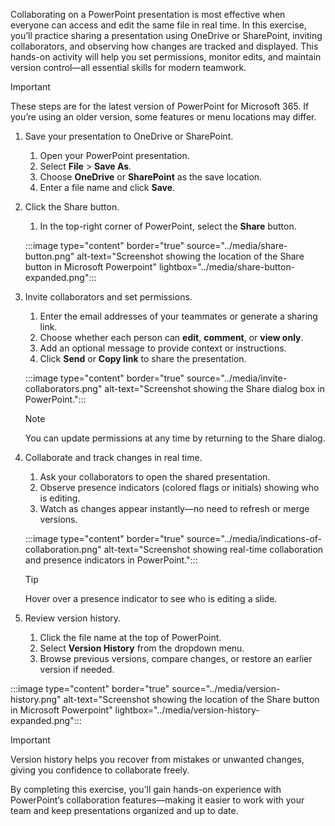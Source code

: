 Collaborating on a PowerPoint presentation is most effective when everyone can access and edit the same file in real time. In this exercise, you’ll practice sharing a presentation using OneDrive or SharePoint, inviting collaborators, and observing how changes are tracked and displayed. This hands-on activity will help you set permissions, monitor edits, and maintain version control—all essential skills for modern teamwork.  

> [!IMPORTANT]  
> These steps are for the latest version of PowerPoint for Microsoft 365. If you’re using an older version, some features or menu locations may differ.  

1. Save your presentation to OneDrive or SharePoint.
   1. Open your PowerPoint presentation.  
   1. Select **File** > **Save As**.  
   1. Choose **OneDrive** or **SharePoint** as the save location.  
   1. Enter a file name and click **Save**.  

2. Click the Share button. 
   1. In the top-right corner of PowerPoint, select the **Share** button.  

   :::image type="content" border="true" source="../media/share-button.png" alt-text="Screenshot showing the location of the Share button in Microsoft Powerpoint" lightbox="../media/share-button-expanded.png":::

3. Invite collaborators and set permissions.  
   1. Enter the email addresses of your teammates or generate a sharing link.
   1. Choose whether each person can **edit**, **comment**, or **view only**.
   1. Add an optional message to provide context or instructions.
   1. Click **Send** or **Copy link** to share the presentation.

   :::image type="content" border="true" source="../media/invite-collaborators.png" alt-text="Screenshot showing the Share dialog box in PowerPoint.":::  

   > [!NOTE]  
   > You can update permissions at any time by returning to the Share dialog.  

4. Collaborate and track changes in real time.  
   1. Ask your collaborators to open the shared presentation.
   1. Observe presence indicators (colored flags or initials) showing who is editing.
   1. Watch as changes appear instantly—no need to refresh or merge versions.

   :::image type="content" border="true" source="../media/indications-of-collaboration.png" alt-text="Screenshot showing real-time collaboration and presence indicators in PowerPoint.":::  

   > [!TIP]  
   > Hover over a presence indicator to see who is editing a slide.  

5. Review version history.  
   1. Click the file name at the top of PowerPoint.
   1. Select **Version History** from the dropdown menu.
   1. Browse previous versions, compare changes, or restore an earlier version if needed.

 :::image type="content" border="true" source="../media/version-history.png" alt-text="Screenshot showing the location of the Share button in Microsoft Powerpoint" lightbox="../media/version-history-expanded.png":::  

   > [!IMPORTANT]  
   > Version history helps you recover from mistakes or unwanted changes, giving you confidence to collaborate freely.  

By completing this exercise, you’ll gain hands-on experience with PowerPoint’s collaboration features—making it easier to work with your team and keep presentations organized and up to date.